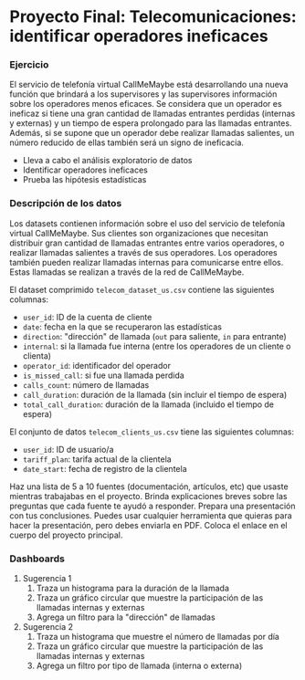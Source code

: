 # Proyecto Final: Telecomunicaciones: identificar operadores ineficaces

### Ejercicio

El servicio de telefonía virtual CallMeMaybe está desarrollando una nueva función que brindará a los supervisores y las supervisores información sobre los operadores menos eficaces. Se considera que un operador es ineficaz si tiene una gran cantidad de llamadas entrantes perdidas (internas y externas) y un tiempo de espera prolongado para las llamadas entrantes. Además, si se supone que un operador debe realizar llamadas salientes, un número reducido de ellas también será un signo de ineficacia.

- Lleva a cabo el análisis exploratorio de datos
- Identificar operadores ineficaces
- Prueba las hipótesis estadísticas

### Descripción de los datos

Los datasets contienen información sobre el uso del servicio de telefonía virtual CallMeMaybe. Sus clientes son organizaciones que necesitan distribuir gran cantidad de llamadas entrantes entre varios operadores, o realizar llamadas salientes a través de sus operadores. Los operadores también pueden realizar llamadas internas para comunicarse entre ellos. Estas llamadas se realizan a través de la red de CallMeMaybe.

El dataset comprimido `telecom_dataset_us.csv` contiene las siguientes columnas:

- `user_id`: ID de la cuenta de cliente
- `date`: fecha en la que se recuperaron las estadísticas
- `direction`: "dirección" de llamada (`out` para saliente, `in` para entrante)
- `internal`: si la llamada fue interna (entre los operadores de un cliente o clienta)
- `operator_id`: identificador del operador
- `is_missed_call`: si fue una llamada perdida
- `calls_count`: número de llamadas
- `call_duration`: duración de la llamada (sin incluir el tiempo de espera)
- `total_call_duration`: duración de la llamada (incluido el tiempo de espera)

El conjunto de datos `telecom_clients_us.csv` tiene las siguientes columnas:

- `user_id`: ID de usuario/a
- `tariff_plan`: tarifa actual de la clientela
- `date_start`: fecha de registro de la clientela

Haz una lista de 5 a 10 fuentes (documentación, artículos, etc) que usaste mientras trabajabas en el proyecto. Brinda explicaciones breves sobre las preguntas que cada fuente te ayudó a responder. Prepara una presentación con tus conclusiones. Puedes usar cualquier herramienta que quieras para hacer la presentación, pero debes enviarla en PDF. Coloca el enlace en el cuerpo del proyecto principal.

### Dashboards

1. Sugerencia 1
   1. Traza un histograma para la duración de la llamada
   2. Traza un gráfico circular que muestre la participación de las llamadas internas y externas
   3. Agrega un filtro para la "dirección" de llamadas
2. Sugerencia 2
   1. Traza un histograma que muestre el número de llamadas por día
   2. Traza un gráfico circular que muestre la participación de las llamadas internas y externas
   3. Agrega un filtro por tipo de llamada (interna o externa)
